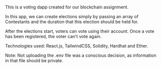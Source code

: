 This is a voting dapp created for our blockchain assignment.

In this app, we can create elections simply by passing an array of Contestants and the duration that this election should be held for.

After the elections start, voters can vote using their account. Once a vote has been registered, the voter can't vote again.

Technologies used: React.js, TailwindCSS, Solidity, Hardhat and Ether.

Note: Not uploading the .env file was a conscious decision, as information in that file should be private.
